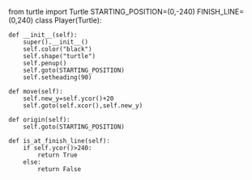 from turtle import Turtle
STARTING_POSITION=(0,-240)
FINISH_LINE=(0,240)
class Player(Turtle):

    def __init__(self):
        super().__init__()
        self.color("black")
        self.shape("turtle")
        self.penup()
        self.goto(STARTING_POSITION)
        self.setheading(90)

    def move(self):
        self.new_y=self.ycor()+20
        self.goto(self.xcor(),self.new_y)

    def origin(self):
        self.goto(STARTING_POSITION)

    def is_at_finish_line(self):
        if self.ycor()>240:
            return True
        else:
            return False
